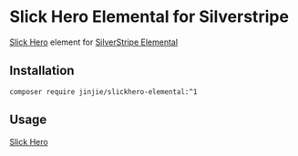 # Slick Hero Elemental for Silverstripe

[Slick Hero](https://github.com/jinjie/slickhero) element for
[SilverStripe Elemental](https://github.com/dnadesign/silverstripe-elemental)

## Installation

`composer require jinjie/slickhero-elemental:^1`

## Usage

[Slick Hero](https://github.com/jinjie/slickhero)
